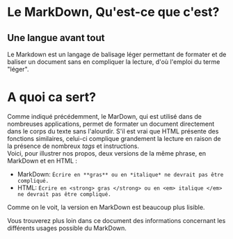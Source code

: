 # **Le MarkDown, Qu'est-ce que c'est?**  
## Une langue avant tout   
Le Markdown est un langage de balisage léger permettant de formater et de baliser un document sans en compliquer la lecture, d'où l'emploi du terme "léger".  

# **A quoi ca sert?**  
Comme indiqué précédemment, le MarDown, qui est utilisé dans de nombreuses applications, permet de formater un document directement dans le corps du texte sans l'alourdir. S'il est vrai que HTML présente des fonctions similaires, celui-ci complique grandement la lecture en raison de la présence de nombreux *tags* et instructions.   
Voici, pour illustrer nos propos, deux versions de la même phrase, en MarkDown et en HTML : 
- MarkDown: `Écrire en **gras** ou en *italique* ne devrait pas être compliqué.`  
- HTML: `Écrire en <strong> gras </strong> ou en <em> italique </em> ne devrait pas être compliqué.` 
 
Comme on le voit, la version en MarkDown est beaucoup plus lisible.  

Vous trouverez plus loin dans ce document des informations concernant les différents usages possible du MarkDown. 
